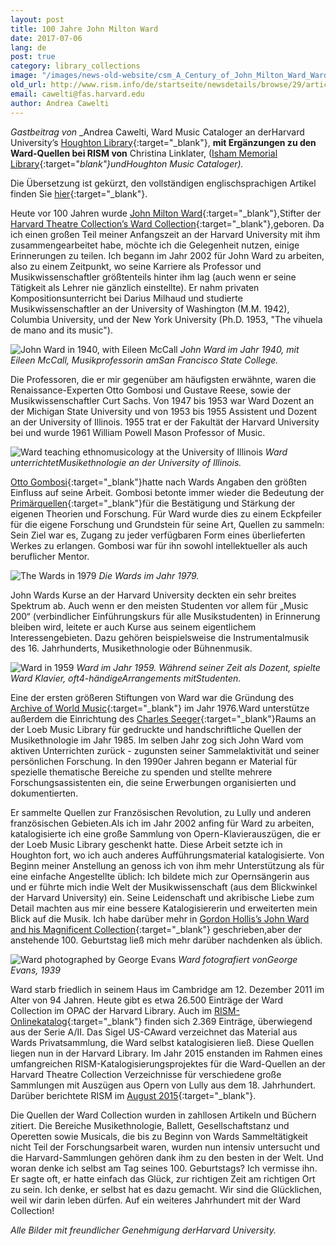 ```yaml
---
layout: post
title: 100 Jahre John Milton Ward
date: 2017-07-06
lang: de
post: true
category: library_collections
image: "/images/news-old-website/csm_A_Century_of_John_Milton_Ward_Ward_with_Seeger_768x750_44af6f1b19.jpg"
old_url: http://www.rism.info/de/startseite/newsdetails/browse/29/article/64/a-century-of-john-milton-ward.html
email: cawelti@fas.harvard.edu
author: Andrea Cawelti
---
```


_Gastbeitrag von_ _Andrea Cawelti, Ward Music Cataloger an derHarvard University’s [Houghton Library](http://hcl.harvard.edu/houghton){:target="_blank"}, __mit Ergänzungen zu den Ward-Quellen bei RISM von__ Christina Linklater, ([Isham Memorial Library](http://hcl.harvard.edu/libraries/loebmusic/isham/index.cfm){:target="_blank"}undHoughton Music Cataloger)._

Die Übersetzung ist gekürzt, den vollständigen englischsprachigen Artikel finden Sie [hier](/library_collections/2017/07/06/a-century-of-john-milton-ward.html){:target="_blank"}.


Heute vor 100 Jahren wurde [John Milton Ward](https://en.wikipedia.org/wiki/John_Milton_Ward_IV){:target="_blank"},Stifter der [Harvard Theatre Collection’s Ward Collection](http://hcl.harvard.edu/libraries/houghton/collections/htc/index.cfm#overview){:target="_blank"},geboren. Da ich einen großen Teil meiner Anfangszeit an der Harvard University mit ihm zusammengearbeitet habe, möchte ich die Gelegenheit nutzen, einige Erinnerungen zu teilen. Ich begann im Jahr 2002 für John Ward zu arbeiten, also zu einem Zeitpunkt, wo seine Karriere als Professor und Musikwissenschaftler größtenteils hinter ihm lag (auch wenn er seine Tätigkeit als Lehrer nie gänzlich einstellte). Er nahm privaten Kompositionsunterricht bei Darius Milhaud und studierte Musikwissenschaftler an der University of Washington (M.M. 1942), Columbia University, und der New York University (Ph.D. 1953, "The vihuela de mano and its music").

![John Ward in 1940, with Eileen McCall](/resources-old-website/news/A_Century_of_John_Milton_Ward/A_Century_of_John_Milton_Ward_JohnMWard1940_592x604.jpg)
_John Ward im Jahr 1940, mit Eileen McCall, Musikprofessorin amSan Francisco State College._

Die Professoren, die er mir gegenüber am häufigsten erwähnte, waren die Renaissance-Experten Otto Gombosi und Gustave Reese, sowie der Musikwissenschaftler Curt Sachs. Von 1947 bis 1953 war Ward Dozent an der Michigan State University und von 1953 bis 1955 Assistent und Dozent an der University of Illinois. 1955 trat er der Fakultät der Harvard University bei und wurde 1961 William Powell Mason Professor of Music.

![Ward teaching ethnomusicology at the University of Illinois](/resources-old-website/news/A_Century_of_John_Milton_Ward/A_Century_of_John_Milton_Ward_WardUofILca1948_620x517.jpg)
_Ward unterrichtetMusikethnologie an der University of Illinois._

[Otto Gombosi](https://www.jstor.org/stable/931962?seq=1#page_scan_tab_contents){:target="_blank"}hatte nach Wards Angaben den größten Einfluss auf seine Arbeit. Gombosi betonte immer wieder die Bedeutung der [Primärquellen](http://www.loc.gov/teachers/usingprimarysources/){:target="_blank"}für die Bestätigung und Stärkung der eigenen Theorien und Forschung. Für Ward wurde dies zu einem Eckpfeiler für die eigene Forschung und Grundstein für seine Art, Quellen zu sammeln: Sein Ziel war es, Zugang zu jeder verfügbaren Form eines überlieferten Werkes zu erlangen. Gombosi war für ihn sowohl intellektueller als auch beruflicher Mentor.

![The Wards in 1979](/resources-old-website/news/A_Century_of_John_Milton_Ward/A_Century_of_John_Milton_Ward_Wards1979_615x614.jpg)
_Die Wards im Jahr 1979._

John Wards Kurse an der Harvard University deckten ein sehr breites Spektrum ab. Auch wenn er den meisten Studenten vor allem für „Music 200“ (verbindlicher Einführungskurs für alle Musikstudenten) in Erinnerung bleiben wird, leitete er auch Kurse aus seinem eigentlichem Interessengebieten. Dazu gehören beispielsweise die Instrumentalmusik des 16. Jahrhunderts, Musikethnologie oder Bühnenmusik.

![Ward in 1959](/resources-old-website/news/A_Century_of_John_Milton_Ward/A_Century_of_John_Milton_Ward_JohnMWard1959_568x465_01.jpg)
_Ward im Jahr 1959. Während seiner Zeit als Dozent, spielte Ward Klavier, oft4-händigeArrangements mitStudenten._

Eine der ersten größeren Stiftungen von Ward war die Gründung des [Archive of World Music](http://hcl.harvard.edu/libraries/loebmusic/collections/archive.cfm){:target="_blank"} im Jahr 1976.Ward unterstütze außerdem die Einrichtung des [Charles Seeger](https://de.wikipedia.org/wiki/Charles_Seeger){:target="_blank"}Raums an der Loeb Music Library für gedruckte und handschriftliche Quellen der Musikethnologie im Jahr 1985. Im selben Jahr zog sich John Ward vom aktiven Unterrichten zurück - zugunsten seiner Sammelaktivität und seiner persönlichen Forschung. In den 1990er Jahren begann er Material für spezielle thematische Bereiche zu spenden und stellte mehrere Forschungsassistenten ein, die seine Erwerbungen organisierten und dokumentierten.

Er sammelte Quellen zur Französischen Revolution, zu Lully und anderen französischen Gebieten.Als ich im Jahr 2002 anfing für Ward zu arbeiten, katalogisierte ich eine große Sammlung von Opern-Klavierauszügen, die er der Loeb Music Library geschenkt hatte. Diese Arbeit setzte ich in Houghton fort, wo ich auch anderes Aufführungsmaterial katalogisierte. Von Beginn meiner Anstellung an genoss ich von ihm mehr Unterstützung als für eine einfache Angestellte üblich: Ich bildete mich zur Opernsängerin aus und er führte mich indie Welt der Musikwissenschaft (aus dem Blickwinkel der Harvard University) ein. Seine Leidenschaft und akribische Liebe zum Detail machten aus mir eine bessere Katalogisiererin und erweiterten mein Blick auf die Musik. Ich habe darüber mehr in [Gordon Hollis’s John Ward and his Magnificent Collection](http://id.lib.harvard.edu/aleph/012566662/catalog){:target="_blank"} geschrieben,aber der anstehende 100. Geburtstag ließ mich mehr darüber nachdenken als üblich.

![Ward photographed by George Evans](/resources-old-website/news/A_Century_of_John_Milton_Ward/A_Century_of_John_Milton_Ward_WardGeorgeEvans1939_426x535.jpg)
_Ward fotografiert vonGeorge Evans, 1939_

Ward starb friedlich in seinem Haus im Cambridge am 12. Dezember 2011 im Alter von 94 Jahren. Heute gibt es etwa 26.500 Einträge der Ward Collection im OPAC der Harvard Library. Auch im [RISM-Onlinekatalog](https://opac.rism.info/search?View=rism&siglum=US-CAward&Language=de){:target="_blank"} finden sich 2.369 Einträge, überwiegend aus der Serie A/II. Das Sigel US-CAward verzeichnet das Material aus Wards Privatsammlung, die Ward selbst katalogisieren ließ. Diese Quellen liegen nun in der Harvard Library. Im Jahr 2015 enstanden im Rahmen eines umfangreichen RISM-Katalogisierungsprojektes für die Ward-Quellen an der Harvard Theatre Collection Verzeichnisse für verschiedene große Sammlungen mit Auszügen aus Opern von Lully aus dem 18. Jahrhundert. Darüber berichtete RISM im [August 2015](/library_collections/2015/08/03/cataloguing-17th-and-18thcentury-manuscripts-of.html){:target="_blank"}.

Die Quellen der Ward Collection wurden in zahllosen Artikeln und Büchern zitiert. Die Bereiche Musikethnologie, Ballett, Gesellschaftstanz und Operetten sowie Musicals, die bis zu Beginn von Wards Sammeltätigkeit nicht Teil der Forschungsarbeit waren, wurden nun intensiv untersucht und die Harvard-Sammlungen gehören dank ihm zu den besten in der Welt. Und woran denke ich selbst am Tag seines 100. Geburtstags? Ich vermisse ihn. Er sagte oft, er hatte einfach das Glück, zur richtigen Zeit am richtigen Ort zu sein. Ich denke, er selbst hat es dazu gemacht. Wir sind die Glücklichen, weil wir darin leben dürfen. Auf ein weiteres Jahrhundert mit der Ward Collection!

_Alle Bilder mit freundlicher Genehmigung derHarvard University._